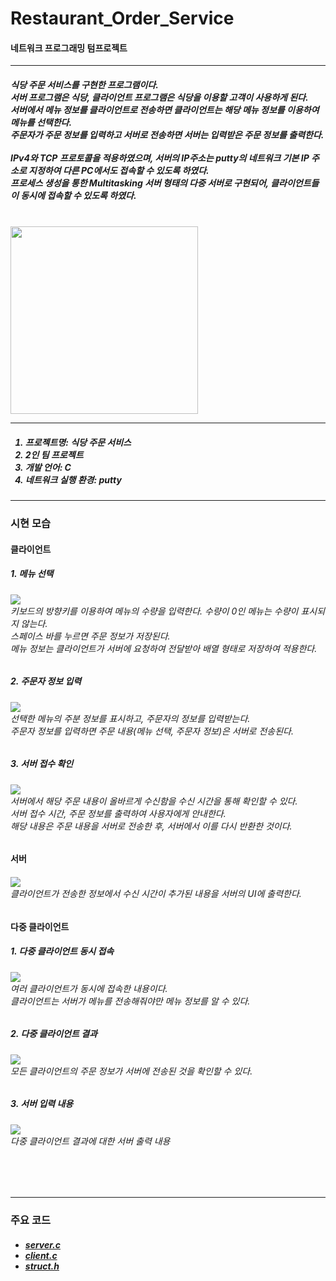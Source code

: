 # Restaurant_Order_Service
#### 네트워크 프로그래밍 텀프로젝트

***

<h5>
 식당 주문 서비스를 구현한 프로그램이다. <br>
 서버 프로그램은 식당, 클라이언트 프로그램은 식당을 이용할 고객이 사용하게 된다.<br>
 서버에서 메뉴 정보를 클라이언트로 전송하면 클라이언트는 해당 메뉴 정보를 이용하여 메뉴를 선택한다.<br>
 주문자가 주문 정보를 입력하고 서버로 전송하면 서버는 입력받은 주문 정보를 출력한다.<br><br>
 IPv4와 TCP 프로토콜을 적용하였으며, 서버의 IP주소는 putty의 네트워크 기본 IP 주소로 지정하여 다른 PC에서도 접속할 수 있도록 하였다.<br>
 프로세스 생성을 통한 Multitasking 서버 형태의 다중 서버로 구현되어, 클라이언트들이 동시에 접속할 수 있도록 하였다.<br><br>
</h5>

<img src="https://user-images.githubusercontent.com/85846475/206102773-3f3f05ff-1916-4132-a758-9a0f5c74cca6.png" width="300">

***

<h5>
 <ol>
  <li>프로젝트명: 식당 주문 서비스</li>
  <li>2인 팀 프로젝트</li>
  <li>개발 언어: C </li>
  <li>네트워크 실행 환경: putty </li>
 </ol>
</h5>

***

### 시현 모습
#### 클라이언트

##### 1. 메뉴 선택
<h6>
 <img src="https://user-images.githubusercontent.com/85846475/206103172-114e4fc8-f391-4827-8117-72c4a8e1e498.png"><br>
 키보드의 방향키를 이용하여 메뉴의 수량을 입력한다. 수량이 0인 메뉴는 수량이 표시되지 않는다.<br>
 스페이스 바를 누르면 주문 정보가 저장된다.<br>
 메뉴 정보는 클라이언트가 서버에 요청하여 전달받아 배열 형태로 저장하여 적용한다.
</h6>

##### 2. 주문자 정보 입력
<h6>
 <img src="https://user-images.githubusercontent.com/85846475/206103621-a4f9e54b-0584-4677-9181-94ef2b2c76d1.png"><br>
 선택한 메뉴의 주분 정보를 표시하고, 주문자의 정보를 입력받는다.<br>
 주문자 정보를 입력하면 주문 내용(메뉴 선택, 주문자 정보)은 서버로 전송된다.
</h6>

##### 3. 서버 접수 확인
<h6>
 <img src="https://user-images.githubusercontent.com/85846475/206103921-bb84bd57-28bd-44d7-b93e-33f8ee9fb963.png"><br>
 서버에서 해당 주문 내용이 올바르게 수신함을 수신 시간을 통해 확인할 수 있다.<br>
 서버 접수 시간, 주문 정보를 출력하여 사용자에게 안내한다.<br>
 해당 내용은 주문 내용을 서버로 전송한 후, 서버에서 이를 다시 반환한 것이다.
</h6>

#### 서버
<h6>
 <img src="https://user-images.githubusercontent.com/85846475/206104201-86dbd106-bdca-4e39-9094-537458a277f7.png"><br>
 클라이언트가 전송한 정보에서 수신 시간이 추가된 내용을 서버의 UI에 출력한다.
</h6>

#### 다중 클라이언트

##### 1. 다중 클라이언트 동시 접속
<h6>
 <img src="https://user-images.githubusercontent.com/85846475/206104479-8ee82904-cf53-4f28-9295-7c052e9f480d.png"><br>
 여러 클라이언트가 동시에 접속한 내용이다.<br>
 클라이언트는 서버가 메뉴를 전송해줘야만 메뉴 정보를 알 수 있다.
</h6>

##### 2. 다중 클라이언트 결과
<h6>
 <img src="https://user-images.githubusercontent.com/85846475/206104637-ce963d30-8b24-4cab-b568-a72d2302954a.png"><br>
 모든 클라이언트의 주문 정보가 서버에 전송된 것을 확인할 수 있다.
</h6>

##### 3. 서버 입력 내용
<h6>
 <img src="https://user-images.githubusercontent.com/85846475/206104750-22442a02-d1b1-47e5-9a96-16ec43a2daf6.png"><br>
 다중 클라이언트 결과에 대한 서버 출력 내용
</h6>
<br><br>

***

### 주요 코드
<h5><ul>
 <li><a href="https://github.com/SE0NA/Restaurant_Order_Service/blob/main/Final/server.c">server.c</a></li>
 <li><a href="https://github.com/SE0NA/Restaurant_Order_Service/blob/main/Final/client.c">client.c</a></li>
 <li><a href="https://github.com/SE0NA/Restaurant_Order_Service/blob/main/Final/struct.h">struct.h</a></li>
</ul></h5>
